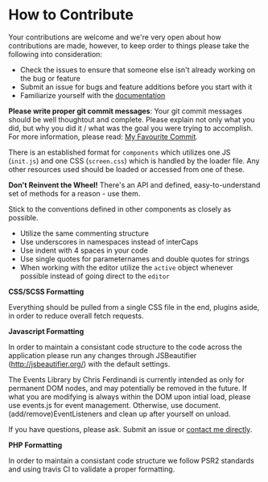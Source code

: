 # How to Contribute

Your contributions are welcome and we're very open about how contributions are made, however, to keep order to things please take the following into consideration:

* Check the issues to ensure that someone else isn't already working on the bug or feature
* Submit an issue for bugs and feature additions before you start with it
* Familiarize yourself with the [documentation](https://atheos.io/docs)



**Please write proper git commit messages**: Your git commit messages should be well thoughtout and complete. Please explain not only what you did, but why you did it / what was the goal you were trying to accomplish. For more information, please read: [My Favourite Commit](https://fatbusinessman.com/2019/my-favourite-git-commit).

There is an established format for `components` which utilizes one JS (`init.js`) and one CSS (`screen.css`) which is handled by the loader file. Any other resources used should be loaded or accessed from one of these.

**Don't Reinvent the Wheel!** There's an API and defined, easy-to-understand set of methods for a reason - use them.

Stick to the conventions defined in other components as closely as possible. 

* Utilize the same commenting structure
* Use underscores in namespaces instead of interCaps
* Use indent with 4 spaces in your code
* Use single quotes for parameternames and double quotes for strings 
* When working with the editor utilize the `active` object whenever possible instead of going direct to the `editor`

**CSS/SCSS Formatting**

Everything should be pulled from a single CSS file in the end, plugins aside, in order to reduce overall fetch requests.

**Javascript Formatting**

In order to maintain a consistant code structure to the code across the application please run any changes through JSBeautifier (http://jsbeautifier.org/) with the default settings.

The Events Library by Chris Ferdinandi is currently intended as only for permanent DOM nodes, and may potentially be removed in the future. If what you are modifying is always within the DOM upon intial load, please use events.js for event management. Otherwise, use document.(add/remove)EventListeners and clean up after yourself on unload.

If you have questions, please ask. Submit an issue or [contact me directly](mailto:liam@siira.us). 

**PHP Formatting**

In order to maintain a consistant code structure we follow PSR2 standards and using travis CI to validate a proper formatting.